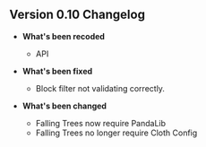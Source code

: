 ## Version 0.10 Changelog
* **What's been recoded**
	* API


* **What's been fixed**
  * Block filter not validating correctly.


* **What's been changed**
	* Falling Trees now require PandaLib
	* Falling Trees no longer require Cloth Config
